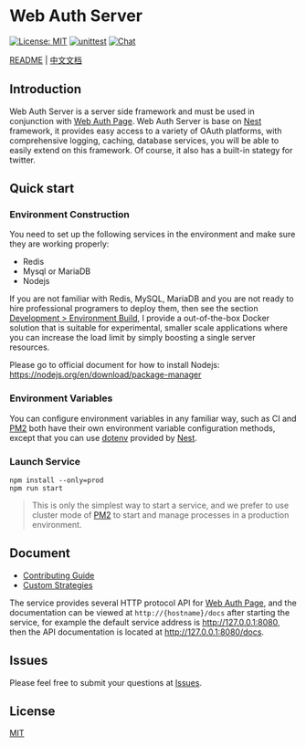 # Web Auth Server

[![License: MIT](https://img.shields.io/badge/License-MIT-green.svg)](https://opensource.org/licenses/MIT)
[![unittest](https://github.com/BlockABC/web_auth_server/workflows/unittest/badge.svg)](/BlockABC/web_auth_server/actions)
<a href="https://discord.gg/8WGxH4cgXp"><img src="https://img.shields.io/badge/chat-on%20discord-7289da.svg?sanitize=true" alt="Chat"></a>

[README](README.md) | [中文文档](doc/zh-cn/README.zh.md)


## Introduction

Web Auth Server is a server side framework and must be used in conjunction with [Web Auth Page]. Web Auth Server is base on [Nest] framework, it provides easy access to a variety of OAuth platforms, with comprehensive logging, caching, database services, you will be able to easily extend on this framework. Of course, it also has a built-in stategy for twitter.


## Quick start

### Environment Construction

You need to set up the following services in the environment and make sure they are working properly:

- Redis
- Mysql or MariaDB
- Nodejs

If you are not familiar with Redis, MySQL, MariaDB and you are not ready to hire professional programers to deploy them, then see the section [Development > Environment Build](#development), I provide a out-of-the-box Docker solution that is suitable for experimental, smaller scale applications where you can increase the load limit by simply boosting a single server resources.

Please go to official document for how to install Nodejs: https://nodejs.org/en/download/package-manager

### Environment Variables

You can configure environment variables in any familiar way, such as CI and [PM2] both have their own environment variable configuration methods, except that you can use [dotenv](https://github.com/motdotla/dotenv) provided by [Nest].

### Launch Service

```shell
npm install --only=prod
npm run start
```

> This is only the simplest way to start a service, and we prefer to use cluster mode of [PM2] to start and manage processes in a production environment.


## Document

- [Contributing Guide](doc/en/contributing.md)
- [Custom Strategies](doc/en/custom-strategies.md)

The service provides several HTTP protocol API for [Web Auth Page], and the documentation can be viewed at `http://{hostname}/docs` after starting the service, for example the default service address is http://127.0.0.1:8080, then the API documentation is located at http://127.0.0.1:8080/docs.


## Issues

Please feel free to submit your questions at [Issues](https://github.com/BlockABC/web_auth_server/issues).


## License

[MIT](LICENSE)


[Web Auth Page]: https://github.com/BlockABC/web_auth_page/
[Nest]: https://nestjs.com/
[PM2]: https://pm2.keymetrics.io/
